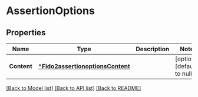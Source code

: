# AssertionOptions

## Properties
Name | Type | Description | Notes
------------ | ------------- | ------------- | -------------
**Content** | [***Fido2assertionoptionsContent**](fido2assertionoptions_content.md) |  | [optional] [default to null]

[[Back to Model list]](../README.md#documentation-for-models) [[Back to API list]](../README.md#documentation-for-api-endpoints) [[Back to README]](../README.md)


